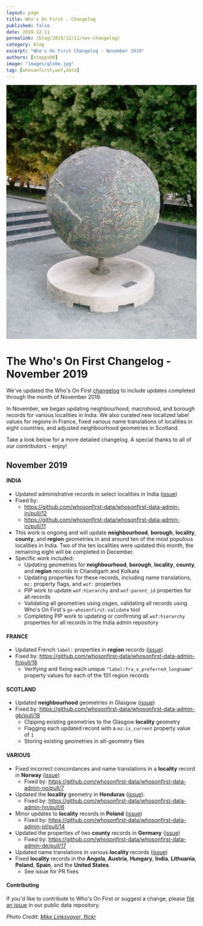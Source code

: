 ```yaml
---
layout: page
title: Who's On First - Changelog
published: false
date: 2019-12-11
permalink: /blog/2019/12/11/nov-changelog/
category: blog
excerpt: "Who's On First Changelog - November 2019"
authors: [stepps00]
image: "images/globe.jpg"
tag: [whosonfirst,wof,data]
---
```


![](images/globe.jpg)

# The Who's On First Changelog - November 2019

We've updated the Who's On First [changelog](https://github.com/whosonfirst-data/whosonfirst-data/blob/master/CHANGELOG.md) to include updates completed through the month of November 2019.

In November, we began updating neighbourhood, macrohood, and borough records for various localities in India. We also curated new localized label values for regions in France, fixed various name translations of localities in eight countries, and adjusted neighbourhood geometries in Scotland.

Take a look below for a more detailed changelog. A special thanks to all of our contributors - enjoy!

## November 2019

#### INDIA
- Updated administrative records in select localities in India ([issue](https://github.com/whosonfirst-data/whosonfirst-data/issues/1593))
- Fixed by:
  - https://github.com/whosonfirst-data/whosonfirst-data-admin-in/pull/12
  - https://github.com/whosonfirst-data/whosonfirst-data-admin-in/pull/11
- This work is ongoing and will update **neighbourhood**, **borough**, **locality**, **county**, and **region** geometries in and around ten of the most populous localities in India. Two of the ten localities were updated this month, the remaining eight will be completed in December.
- Specific work included:
  - Updating geometries for **neighbourhood**, **borough**, **locality**, **county**, and **region** records in Chandigarh and Kolkata
  - Updating properties for these records, including name translations, `mz:` property flags, and `wof:` properties
  - PIP work to update `wof:hierarchy` and `wof:parent_id` properties for all records
  - Validating all geometries using osgeo, validating all records using Who's On First's `go-whosonfirst-validate` tool
  - Completing PIP work to updating or confirming all `wof:hierarchy` properties for all records in the India admin repository

#### FRANCE
- Updated French `label:` properties in **region** records ([issue](https://github.com/whosonfirst-data/whosonfirst-data/issues/1734))
- Fixed by: https://github.com/whosonfirst-data/whosonfirst-data-admin-fr/pull/18
  - Verifying and fixing each unique `"label:fra_x_preferred_longname"` property values for each of the 101 region records

#### SCOTLAND
- Updated **neighbourhood** geometries in Glasgow ([issue](https://github.com/whosonfirst-data/whosonfirst-data/issues/1724))
- Fixed by: https://github.com/whosonfirst-data/whosonfirst-data-admin-gb/pull/18
  - Clipping existing geometries to the Glasgow **locality** geometry
  - Flagging each updated record with a `mz:is_current` property value of `1`
  - Storing existing geometries in alt-geometry files

#### VARIOUS
- Fixed incorrect concordances and name translations in a **locality** record in **Norway** ([issue](https://github.com/whosonfirst-data/whosonfirst-data/issues/1730))
  - Fixed by: https://github.com/whosonfirst-data/whosonfirst-data-admin-no/pull/7
- Updated the **locality** geometry in **Honduras** ([issue](https://github.com/whosonfirst-data/whosonfirst-data/issues/1736)):
  - Fixed by: https://github.com/whosonfirst-data/whosonfirst-data-admin-hn/pull/6
- Minor updates to **locality** records in **Poland** ([issue](https://github.com/whosonfirst-data/whosonfirst-data/issues/1738))
  - Fixed by: https://github.com/whosonfirst-data/whosonfirst-data-admin-pl/pull/14
- Updated the properties of two **county** records in **Germany** ([issue](https://github.com/whosonfirst-data/whosonfirst-data/issues/1697))
  - Fixed by: https://github.com/whosonfirst-data/whosonfirst-data-admin-de/pull/17
- Updated name translations in various **locality** records ([issue](https://github.com/whosonfirst-data/whosonfirst-data/issues/1743))
- Fixed **locality** records in the **Angola**, **Austria**, **Hungary**, **India**, **Lithuania**, **Poland**, **Spain**, and the **United States**.
  - See issue for PR fixes

#### Contributing

If you'd like to contribute to Who's On First or suggest a change, please [file an issue](https://github.com/whosonfirst-data/whosonfirst-data/issues/new) in our public data repository.

_Photo Credit: [Mike Linksvayer, flickr](https://www.flickr.com/photos/mlinksva/6117780887/in/photolist-ajBe7P-83KJEU-2ejsaLr-X6yNPo-22geH2d-C1j3WJ-C1Jhyw-2hpBDzR-5tRxQr-EeS51N-ieaMC7-hUdRX6-8v5Je2-hYEKWU-hPNmUu-Ssd8i7-VMho85-VMho97-ie4ru2-i7noZg-YgktBh-VAzC3C-RewTfh-Tcdio4-Wm9ZR4-mZYi5a-WvMyEt-ie2UwS-ie4Kmq-hVWAoG-oeZGW9-ouFUaw-ie4vLs-7Diy6S-id5hMp-wqNqnK-fm9u5i-8n1Zsd-i7eM3b-hPKmNF-EHhydv-7ZAfHB-idZ3jk-i8Pz3Y-oddVKH-f5LW4C-KnSWTe-7ebsgq-hPB2ei-i3h3gE/)_